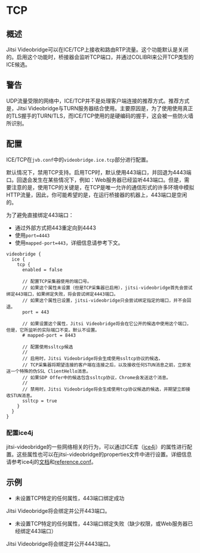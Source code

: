 # TCP

## 概述

Jitsi Videobridge可以在ICE/TCP上接收和路由RTP流量。这个功能默认是关闭的。启用这个功能时，桥接器会监听TCP端口，并通过COLIBRI来公开TCP类型的ICE候选。

## 警告

UDP流量受限的网络中，ICE/TCP并不是处理客户端连接的推荐方式。推荐方式是，Jitsi Videobridge与TURN服务器结合使用。主要原因是，为了使用使用真正的TLS握手的TURN/TLS，而ICE/TCP使用的是硬编码的握手，这会被一些防火墙所识别。

## 配置

ICE/TCP在`jvb.conf`中的`videobridge.ice.tcp`部分进行配置。

默认情况下，禁用TCP支持。启用TCP时，默认使用443端口，并回退为4443端口。回退会发生在某些情况下，例如：Web服务器已经监听443端口。但是，需要注意的是，使用TCP的关键是，在TCP是唯一允许的通信形式的许多环境中模拟HTTP流量，因此，你可能希望的是，在运行桥接器的机器上，443端口是空闲的。

为了避免直接绑定443端口：
+ 通过外部方式把443重定向到4443
+ 使用`port=4443`
+ 使用`mapped-port=443`，详细信息请参考下文。

```hocon
videobridge {
  ice {
    tcp {
      enabled = false

      // 配置TCP采集器使用的端口号。
      // 如果这个属性未设置（但是TCP采集器已启用），jitsi-videobridge首先会尝试绑定443端口，如果绑定失败，将会尝试绑定4443端口。
      // 如果这个属性已设置，jitsi-videobridge只会尝试绑定指定的端口，并不会回退。
      port = 443

      // 如果设置这个属性，Jitsi Videobridge将会在它公开的候选中使用这个端口，但是，它所监听的实际端口不变。默认不设置。
      # mapped-port = 8443

      // 配置使用ssltcp候选
      // 
      // 启用时，Jitsi Videobridge将会生成使用ssltcp协议的候选，
      // TCP采集器将期望连接的客户端在连接之后，以及接收任何STUN消息之前，立即发送一个特殊的伪SSL ClientHello消息。
      // 如果SDP Offer中的候选包含ssltcp协议，Chrome会发送这个消息。
      // 
      // 禁用时，Jitsi Videobridge将会生成使用tcp协议候选的候选，并期望立即接收STUN消息。
      ssltcp = true
    }
  }
}
```

### 配置ice4j

jitsi-videobridge的一些网络相关的行为，可以通过ICE库（[ice4j](https://github.com/jitsi/ice4j)）的属性进行配置。这些属性也可以在jitsi-videobridge的properties文件中进行设置。详细信息请参考ice4j的[文档](https://github.com/jitsi/ice4j/blob/master/doc/configuration.md)和[reference.conf](https://github.com/jitsi/ice4j/blob/master/src/main/resources/reference.conf#L37)。

## 示例

+ 未设置TCP特定的任何属性，443端口绑定成功

Jitsi Videobridge将会绑定并公开443端口。

+ 未设置TCP特定的任何属性，443端口绑定失败（缺少权限，或Web服务器已经绑定443端口）

Jitsi Videobridge将会绑定并公开4443端口。
